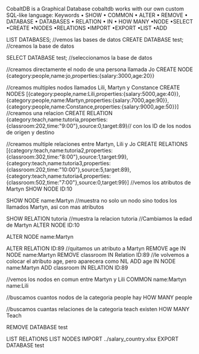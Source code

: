 CobaltDB is a Graphical Database
cobaltdb works with our own custom SQL-like language:
Keywords
• SHOW
• COMMON
• ALTER
• REMOVE
• DATABASE
• DATABASES
• RELATION
• IN
• HOW MANY
•NODE
•SELECT
•CREATE
•NODES 
•RELATIONS
•IMPORT 
•EXPORT
•LIST
•ADD 

LIST DATABASES; //vemos las bases de datos 
CREATE DATABASE test; //creamos la base de datos

SELECT DATABASE test; //seleccionamos la base de datos 

//creamos directamente el nodo de una persona llamada Jo 
CREATE NODE {category:people,name:jo,properties:{salary:3000,age:20}}

//creamos multiples nodos llamados Lili, Martyn y Constance 
CREATE NODES [{category:people,name:Lili,properties:{salary:5000,age:40}},{category:people,name:Martyn,properties:{salary:7000,age:90}},{category:people,name:Constance,properties:{salary:9000,age:50}}]
//creamos una relacion 
CREATE RELATION {category:teach,name:tutoria,properties:{classroom:202,time:"9:00"},source:0,target:89}// con los ID de los nodos de origen y destino 

//creamos multiple relaciones entre Martyn, Lili y Jo 
CREATE RELATIONS [{category:teach,name:tutoria2,properties:{classroom:302,time:"8:00"},source:1,target:99},{category:teach,name:tutoria3,properties:{classroom:202,time:"10:00"},source:5,target:89},{category:teach,name:tutoria4,properties:{classroom:502,time:"7:00"},source:0,target:99}]
//vemos los atributos de Martyn
SHOW NODE ID:10 

SHOW NODE name:Martyn //muestra no solo un nodo sino todos los llamados Martyn, asi con mas atributos

SHOW RELATION tutoria //muestra la relacion tutoria 
//Cambiamos la edad de Martyn 
ALTER NODE ID:10 

ALTER NODE name:Martyn

ALTER RELATION ID:89
//quitamos un atributo a Martyn 
REMOVE age IN NODE name:Martyn
REMOVE classroom IN Relation ID:89 
//le volvemos a colocar el atributo age, pero aparecera como NIL
ADD age IN NODE name:Martyn
ADD classroom IN RELATION ID:89 

//vemos los nodos en comun entre Martyn y Lili
COMMON name:Martyn name:Lili

//buscamos cuantos nodos de la categoria people hay 
HOW MANY people

//buscamos cuantas relaciones de la categoria teach existen
HOW MANY Teach

REMOVE DATABASE test

LIST RELATIONS 
LIST NODES 
IMPORT ../salary_country.xlsx 
EXPORT DATABASE test